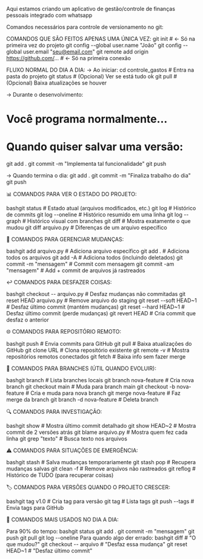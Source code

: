 Aqui estamos criando um aplicativo de gestão/controle de finanças pessoais integrado com whatsapp

Comandos necessários para controle de versionamento no git:

COMANDOS QUE SÃO FEITOS APENAS UMA ÚNICA VEZ:
git init                    # ← Só na primeira vez do projeto
git config --global user.name "João"
git config --global user.email "seu@email.com"
git remote add origin https://github.com/...  # ← Só na primeira conexão

FLUXO NORMAL DO DIA A DIA:
-> Ao iniciar:
cd controle_gastos         # Entra na pasta do projeto
git status                 # (Opcional) Ver se está tudo ok
git pull                   # (Opcional) Baixa atualizações se houver

-> Durante o desenvolvimento:
# Você programa normalmente...
# Quando quiser salvar uma versão:

git add .
git commit -m "Implementa tal funcionalidade"
git push

-> Quando termina o dia:
git add .
git commit -m "Finaliza trabalho do dia"
git push


📊 COMANDOS PARA VER O ESTADO DO PROJETO:

bashgit status                  # Estado atual (arquivos modificados, etc.)
git log                     # Histórico de commits
git log --oneline          # Histórico resumido em uma linha
git log --graph            # Histórico visual com branches
git diff                   # Mostra exatamente o que mudou
git diff arquivo.py        # Diferenças de um arquivo específico

🔄 COMANDOS PARA GERENCIAR MUDANÇAS:

bashgit add arquivo.py         # Adiciona arquivo específico
git add .                  # Adiciona todos os arquivos
git add -A                 # Adiciona todos (incluindo deletados)
git commit -m "mensagem"   # Commit com mensagem
git commit -am "mensagem"  # Add + commit de arquivos já rastreados

↩️ COMANDOS PARA DESFAZER COISAS:

bashgit checkout -- arquivo.py    # Desfaz mudanças não commitadas
git reset HEAD arquivo.py     # Remove arquivo do staging
git reset --soft HEAD~1       # Desfaz último commit (mantém mudanças)
git reset --hard HEAD~1       # Desfaz último commit (perde mudanças)
git revert HEAD               # Cria commit que desfaz o anterior

🌐 COMANDOS PARA REPOSITÓRIO REMOTO:

bashgit push                   # Envia commits para GitHub
git pull                   # Baixa atualizações do GitHub
git clone URL              # Clona repositório existente
git remote -v              # Mostra repositórios remotos conectados
git fetch                  # Baixa info sem fazer merge

🌳 COMANDOS PARA BRANCHES (ÚTIL QUANDO EVOLUIR):

bashgit branch                 # Lista branches locais
git branch nova-feature    # Cria nova branch
git checkout main          # Muda para branch main
git checkout -b nova-feature  # Cria e muda para nova branch
git merge nova-feature     # Faz merge da branch
git branch -d nova-feature # Deleta branch

🔍 COMANDOS PARA INVESTIGAÇÃO:

bashgit show                   # Mostra último commit detalhado
git show HEAD~2            # Mostra commit de 2 versões atrás
git blame arquivo.py       # Mostra quem fez cada linha
git grep "texto"           # Busca texto nos arquivos

⚠️ COMANDOS PARA SITUAÇÕES DE EMERGÊNCIA:

bashgit stash                  # Salva mudanças temporariamente
git stash pop              # Recupera mudanças salvas
git clean -f               # Remove arquivos não rastreados
git reflog                 # Histórico de TUDO (para recuperar coisas)

🏷️ COMANDOS PARA VERSÕES QUANDO O PROJETO CRESCER:

bashgit tag v1.0               # Cria tag para versão
git tag                    # Lista tags
git push --tags            # Envia tags para GitHub

📝 COMANDOS MAIS USADOS NO DIA A DIA:

Para 90% do tempo:
bashgit status
git add .
git commit -m "mensagem"
git push
git pull
git log --oneline
Para quando algo der errado:
bashgit diff                   # "O que mudou?"
git checkout -- arquivo   # "Desfaz essa mudança"
git reset HEAD~1           # "Desfaz último commit"